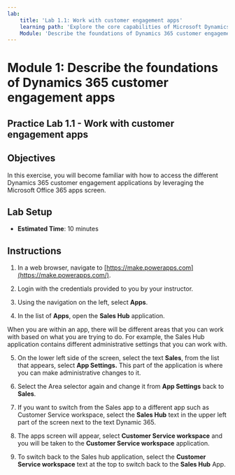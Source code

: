 ```yaml
---
lab:
    title: 'Lab 1.1: Work with customer engagement apps'
    learning path: 'Explore the core capabilities of Microsoft Dynamics 365 customer engagement apps'
    Module: 'Describe the foundations of Dynamics 365 customer engagement apps'
---
```


Module 1: Describe the foundations of Dynamics 365 customer engagement apps
========================

## Practice Lab 1.1 - Work with customer engagement apps 

## Objectives

In this exercise, you will become familiar with how to access the different Dynamics 365 customer engagement applications by leveraging the Microsoft Office 365 apps screen.   


## Lab Setup

  - **Estimated Time**: 10 minutes

## Instructions

1. In a web browser, navigate to [https://make.powerapps.com](https://make.powerapps.com/). 

2. Login with the credentials provided to you by your instructor. 

3. Using the navigation on the left, select **Apps**. 

4. In the list of **Apps**, open the **Sales Hub** application. 

When you are within an app, there will be different areas that you can work with based on what you are trying to do. For example, the Sales Hub application contains different administrative settings that you can work with.

5. On the lower left side of the screen, select the text **Sales**, from the list that appears, select **App Settings.** This part of the application is where you can make administrative changes to it.

6. Select the Area selector again and change it from **App Settings** back to **Sales**.

7. If you want to switch from the Sales app to a different app such as Customer Service workspace, select the **Sales Hub** text in the upper left part of the screen next to the text Dynamic 365.

8. The apps screen will appear, select **Customer Service workspace** and you will be taken to the **Customer Service workspace** application.

9. To switch back to the Sales hub application, select the **Customer Service workspace** text at the top to switch back to the **Sales Hub** App.

 

